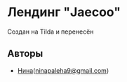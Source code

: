# Лендинг "Jaecoo"

Создан на Tilda и перенесён

## Авторы

- [Нина](https://githab.com/ninaPaleha)(ninapaleha9@gmail.com)
